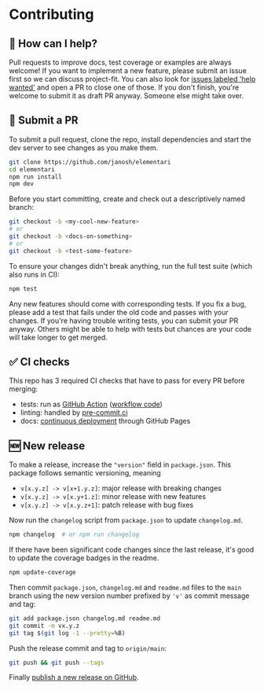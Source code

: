 # Contributing

## 🙋 How can I help?

Pull requests to improve docs, test coverage or examples are always welcome! If you want to implement a new feature, please submit an issue first so we can discuss project-fit. You can also look for [issues labeled 'help wanted'](https://github.com/janosh/elementari/issues?q=is%3Aissue+is%3Aopen+label%3A%22help+wanted%22) and open a PR to close one of those. If you don't finish, you're welcome to submit it as draft PR anyway. Someone else might take over.

## 🚀 Submit a PR

To submit a pull request, clone the repo, install dependencies and start the dev server to see changes as you make them.

```sh
git clone https://github.com/janosh/elementari
cd elementari
npm run install
npm dev
```

Before you start committing, create and check out a descriptively named branch:

```sh
git checkout -b <my-cool-new-feature>
# or
git checkout -b <docs-on-something>
# or
git checkout -b <test-some-feature>
```

To ensure your changes didn't break anything, run the full test suite (which also runs in CI):

```sh
npm test
```

Any new features should come with corresponding tests. If you fix a bug, please add a test that fails under the old code and passes with your changes. If you're having trouble writing tests, you can submit your PR anyway. Others might be able to help with tests but chances are your code will take longer to get merged.

## ✅ CI checks

This repo has 3 required CI checks that have to pass for every PR before merging:

- tests: run as [GitHub Action](https://github.com/janosh/elementari/actions/workflows/test.yml) ([workflow code](https://github.com/janosh/elementari/blob/main/.github/workflows/test.yml))
- linting: handled by [pre-commit.ci](https://results.pre-commit.ci/latest/github/janosh/elementari/main)
- docs: [continuous deployment](https://github.com/janosh/elementari/blob/main/.github/workflows/gh-pages.yml) through GitHub Pages

## 🆕 New release

To make a release, increase the `"version"` field in `package.json`. This package follows semantic versioning, meaning

- `v[x.y.z] -> v[x+1.y.z]`: major release with breaking changes
- `v[x.y.z] -> v[x.y+1.z]`: minor release with new features
- `v[x.y.z] -> v[x.y.z+1]`: patch release with bug fixes

Now run the `changelog` script from `package.json` to update `changelog.md`.

```sh
npm changelog  # or npm run changelog
```

If there have been significant code changes since the last release, it's good to update the coverage badges in the readme.

```sh
npm update-coverage
```

Then commit `package.json`, `changelog.md` and `readme.md` files to the `main` branch using the new version number prefixed by `'v'` as commit message and tag:

```sh
git add package.json changelog.md readme.md
git commit -m vx.y.z
git tag $(git log -1 --pretty=%B)
```

Push the release commit and tag to `origin/main`:

```sh
git push && git push --tags
```

Finally [publish a new release on GitHub](https://github.com/janosh/elementari/releases/new).
